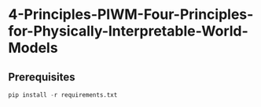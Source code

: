 # 4-Principles-PIWM-Four-Principles-for-Physically-Interpretable-World-Models



## Prerequisites

```python
pip install -r requirements.txt
```


<!-- ## Data generation



```bash
python gene_data.py 
```

Coming soon.
-->
